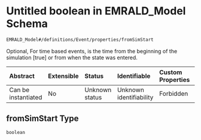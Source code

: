 # Untitled boolean in EMRALD\_Model Schema

```txt
EMRALD_Model#/definitions/Event/properties/fromSimStart
```

Optional, For time based events, is the time from the beginning of the simulation \[true] or from when the state was entered.

| Abstract            | Extensible | Status         | Identifiable            | Custom Properties | Additional Properties | Access Restrictions | Defined In                                                                                          |
| :------------------ | :--------- | :------------- | :---------------------- | :---------------- | :-------------------- | :------------------ | :-------------------------------------------------------------------------------------------------- |
| Can be instantiated | No         | Unknown status | Unknown identifiability | Forbidden         | Allowed               | none                | [EMRALD\_JsonSchemaV3\_0.json\*](../../../../out/EMRALD_JsonSchemaV3_0.json "open original schema") |

## fromSimStart Type

`boolean`
